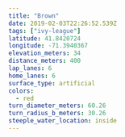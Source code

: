 ```yaml
---
title: "Brown"
date: 2019-02-03T22:26:52.539Z
tags: ["ivy-league"]
latitude: 41.8420724
longitude: -71.3940367
elevation_meters: 34
distance_meters: 400
lap_lanes: 6
home_lanes: 6
surface_type: artificial
colors:
  - red
turn_diameter_meters: 60.26
turn_radius_b_meters: 30.26
steeple_water_location: inside
---
```

